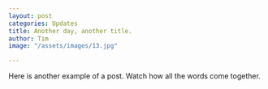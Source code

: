 ```yaml
---
layout: post
categories: Updates
title: Another day, another title.
author: Tim
image: "/assets/images/13.jpg"

---
```

Here is another example of a post. Watch how all the words come together.
